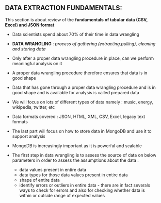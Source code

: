 DATA EXTRACTION FUNDAMENTALS:
----------------------------

This section is about review of the **fundamentals of tabular**
**data (CSV, Excel) and JSON format**


* Data scientists spend about 70% of their time in data wrangling

* **DATA WRANGLING** : *process of gathering (extracting,pulling), cleaning and storing data*

* Only after a proper data wrangling procedure in place, can we perform meaningful analysis on it

* A proper data wrangling procedure therefore ensures that data is in good shape

* Data that has gone through a proper data wrangling procedure and is in good shape and is available for analysis is called prepared data

* We will focus on lots of different types of data namely : music, energy, wikipedia, twitter, etc

* Data formats covered : JSON, HTML, XML, CSV, Excel, legacy text formats

* The last part will focus on how to store data in MongoDB and use it to support analysis

* MongoDB is increasingly important as it is powerful and scalable

* The first step in data wrangling is to assess the source of data on below parameters in order to assess the assumptions about the data :
	* data values present in entire data
	* data types for those data values present in entire data
	* shape of entire data
	* identify errors or outliers in entire data - there are in fact severals ways to check for errors and also for checking whether data is within or outside range of expected values
	

